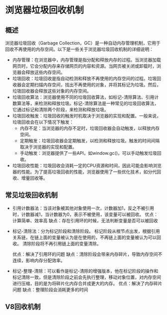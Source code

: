 # 浏览器垃圾回收机制
## 概述
浏览器垃圾回收（Garbage Collection，GC）是一种自动内存管理机制，它用于回收不再使用的内存空间。以下是一些关于浏览器垃圾回收机制的详细说明：
* 内存管理：在浏览器中，内存管理是指分配和释放内存的过程。当浏览器加载网页时，它会分配内存来存储网页的内容和资源。当网页被关闭或卸载时，浏览器会释放这些内存空间。
* 垃圾回收：垃圾回收是指自动检测和释放不再使用的内存空间的过程。垃圾回收器会定期扫描内存空间，找出不再使用的对象，并将其标记为垃圾。然后，垃圾回收器会释放这些对象的内存空间。
* 垃圾回收算法：浏览器使用不同的垃圾回收算法，如标记-清除算法、引用计数算法等，来检测和释放垃圾。标记-清除算法是一种常见的垃圾回收算法，它通过标记和清除两个阶段，来检测和释放垃圾。
* 垃圾回收触发：垃圾回收的触发时机取决于浏览器的实现和配置。一般来说，垃圾回收会在以下情况下触发：
    * 内存不足：当浏览器的内存不足时，垃圾回收器会自动触发，以释放内存空间。
    * 定期触发：垃圾回收器会定期触发，以检测和释放垃圾。触发的时间间隔取决于浏览器的实现和配置。
    * 手动触发：浏览器提供了一些API，如window.gc()，可以手动触发垃圾回收。
* 垃圾回收性能：垃圾回收会消耗一定的CPU资源和时间，因此可能会影响浏览器的性能。为了提高垃圾回收的性能，浏览器使用了一些优化技术，如分代回收、增量回收等。

## 常见垃圾回收机制
* 引用计数器法：当该对象被其他对象使用一次，计数器加1，反之不被引用时，计数器减1，当计数器为0，表示不被使用，该变量可以被回收。
    优点：计算简单、效率高
    缺点：存在引用环的时候，无法判断变量是否可以被回收

* 标记-清除法：分为标记阶段和清除阶段。
    标记阶段从根节点出发，根据引用关系链，在链上面的变量被认为是在使用的，不再链上面的变量被认为可以回收。
    清除阶段将不再引用链上面的变量清除。    
    
    优点：解决了引用环的问题
    缺点：清除阶段会带来内存碎片，导致内存空间不连续，影响内存分配效率。

* 标记-整理-清除：可以看作是标记-清除的增强版本，他在标记阶段的操作和标记清除一致，但是清除阶段之前会先执行整理，移动对象位置，对内存空间进行压缩，目的是为将碎片化内存合并成更大的内存。
    优点：解决了内存碎片问题
    缺点：整理阶段会消耗更多的时间

## V8回收机制


